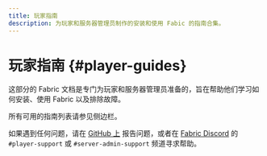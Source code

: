 ```yaml
---
title: 玩家指南
description: 为玩家和服务器管理员制作的安装和使用 Fabic 的指南合集。
---
```


# 玩家指南 {#player-guides}

这部分的 Fabric 文档是专门为玩家和服务器管理员准备的，旨在帮助他们学习如何安装、使用 Fabric 以及排除故障。

所有可用的指南列表请参见侧边栏。

如果遇到任何问题，请在 [GitHub 上](https://github.com/FabricMC/fabric-docs) 报告问题，或者在 [Fabric Discord](https://discord.gg/v6v4pMv) 的 `#player-support` 或 `#server-admin-support` 频道寻求帮助。
